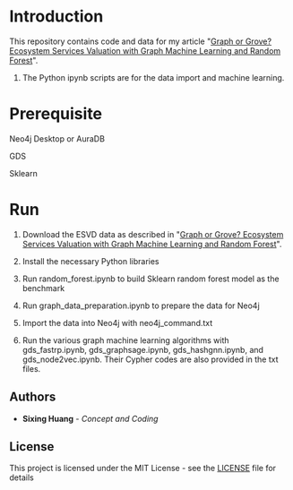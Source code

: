 

# Introduction
  

This repository contains code and data for my article "[Graph or Grove? Ecosystem Services Valuation with Graph Machine Learning and Random Forest](https://medium.com/@dgg32/graph-or-grove-ecosystem-services-valuation-with-graph-machine-learning-and-random-forest-31d92f686396)". 

1. The Python ipynb scripts are for the data import and machine learning.

  

# Prerequisite

Neo4j Desktop or AuraDB

GDS

Sklearn

# Run
1. Download the ESVD data as described in "[Graph or Grove? Ecosystem Services Valuation with Graph Machine Learning and Random Forest](https://medium.com/@dgg32/graph-or-grove-ecosystem-services-valuation-with-graph-machine-learning-and-random-forest-31d92f686396)". 
  
2. Install the necessary Python libraries

3. Run random_forest.ipynb to build Sklearn random forest model as the benchmark

4. Run graph_data_preparation.ipynb to prepare the data for Neo4j

5. Import the data into Neo4j with neo4j_command.txt

6. Run the various graph machine learning algorithms with gds_fastrp.ipynb, gds_graphsage.ipynb, gds_hashgnn.ipynb, and gds_node2vec.ipynb. Their Cypher codes are also provided in the txt files.


## Authors

  

*  **Sixing Huang** - *Concept and Coding*

  

## License

  

This project is licensed under the MIT License - see the [LICENSE](LICENSE) file for details
